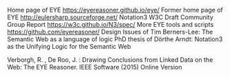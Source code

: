 Home page of EYE https://eyereasoner.github.io/eye/
Former home page of EYE http://eulersharp.sourceforge.net/
Notation3 W3C Draft Community Group Report https://w3c.github.io/N3/spec/
More EYE tools and scripts https://github.com/eyereasoner/
Design Issues of Tim Berners-Lee: The Semantic Web as a language of logic
PhD thesis of Dörthe Arndt: Notation3 as the Unifying Logic for the Semantic Web

Verborgh, R. , De Roo, J. : Drawing Conclusions from Linked Data on the Web: The EYE Reasoner. IEEE Software (2015) Online Version

